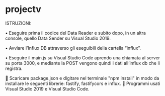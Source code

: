 # projectv

ISTRUZIONI: 

•	Eseguire prima il codice del Data Reader e subito dopo, in un altra console, quello Data Sender su Visual Studio 2019. 

•	Avviare l’Influx DB attraverso gli eseguibili della cartella “influx”. 

•	Eseguire il main.js su Visual Studio Code aprendo una chiamata al server su porta 3000, e mediante la POST vengono quindi i dati all’influx db che li registra. 

	Scaricare package.json e digitare nel terminale "npm install" in modo da installare le seguenti librerie: fastify, fastifycors e influx. 
	Programmi usati Visual Studio 2019 e Visual Studio Code.



